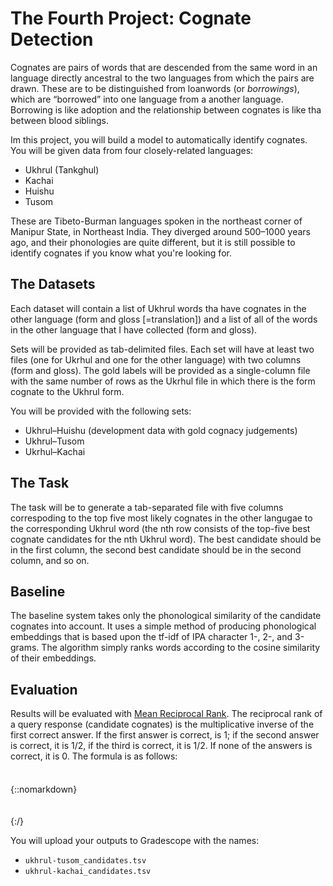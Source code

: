 ---
---

# The Fourth Project: Cognate Detection

Cognates are pairs of words that are descended from the same word in an language directly ancestral to the two languages from which the pairs are drawn. These are to be distinguished from loanwords (or *borrowings*), which are “borrowed” into one language from a another language. Borrowing is like adoption and the relationship between cognates is like tha between blood siblings.

Im this project, you will build a model to automatically identify cognates. You will be given data from four closely-related languages:

- Ukhrul (Tankghul)
- Kachai
- Huishu
- Tusom

These are Tibeto-Burman languages spoken in the northeast corner of Manipur State, in Northeast India. They diverged around 500–1000 years ago, and their phonologies are quite different, but it is still possible to identify cognates if you know what you're looking for.

## The Datasets

Each dataset will contain a list of Ukhrul words tha have cognates in the other language (form and gloss [=translation]) and a list of all of the words in the other language that I have collected (form and gloss).

Sets will be provided as tab-delimited files. Each set will have at least two files (one for Ukrhul and one for the other language) with two columns (form and gloss). The gold labels will be provided as a single-column file with the same number of rows as the Ukrhul file in which there is the form cognate to the Ukhrul form.

You will be provided with the following sets:

- Ukhrul–Huishu (development data with gold cognacy judgements)
- Ukhrul–Tusom
- Ukrhul–Kachai

## The Task

The task will be to generate a tab-separated file with five columns correspoding to the top five most likely cognates in the other langugae to the corresponding Ukhrul word (the nth row consists of the top-five best cognate candidates for the nth Ukhrul word). The best candidate should be in the first column, the second best candidate should be in the second column, and so on.

## Baseline

The baseline system takes only the phonological similarity of the candidate cognates into account. It uses a simple method of producing phonological embeddings that is based upon the tf-idf of IPA character 1-, 2-, and 3-grams. The algorithm simply ranks words according to the cosine similarity of their embeddings.

## Evaluation

Results will be evaluated with [Mean Reciprocal Rank](https://en.wikipedia.org/wiki/Mean_reciprocal_rank). The reciprocal rank of a query response (candidate cognates) is the multiplicative inverse of the first correct answer. If the first answer is correct, is 1; if the second answer is correct, it is 1/2, if the third is correct, it is 1/2. If none of the answers is correct, it is 0. The formula is as follows:

{::nomarkdown}
<svg xmlns:xlink="http://www.w3.org/1999/xlink" width="23.441ex" height="7.676ex" style="vertical-align: -3.005ex; margin-right: -0.204ex;" viewBox="0 -2011.3 10092.7 3304.9" role="img" focusable="false" xmlns="http://www.w3.org/2000/svg" aria-labelledby="MathJax-SVG-1-Title">
<title id="MathJax-SVG-1-Title">{\displaystyle {\text{MRR}}={\frac {1}{|Q|}}\sum _{i=1}^{|Q|}{\frac {1}{{\text{rank}}_{i}}}.\!}</title>
<defs aria-hidden="true">
<path stroke-width="1" id="E1-MJMAIN-4D" d="M132 622Q125 629 121 631T105 634T62 637H29V683H135Q221 683 232 682T249 675Q250 674 354 398L458 124L562 398Q666 674 668 675Q671 681 683 682T781 683H887V637H854Q814 636 803 634T785 622V61Q791 51 802 49T854 46H887V0H876Q855 3 736 3Q605 3 596 0H585V46H618Q660 47 669 49T688 61V347Q688 424 688 461T688 546T688 613L687 632Q454 14 450 7Q446 1 430 1T410 7Q409 9 292 316L176 624V606Q175 588 175 543T175 463T175 356L176 86Q187 50 261 46H278V0H269Q254 3 154 3Q52 3 37 0H29V46H46Q78 48 98 56T122 69T132 86V622Z"></path>
<path stroke-width="1" id="E1-MJMAIN-52" d="M130 622Q123 629 119 631T103 634T60 637H27V683H202H236H300Q376 683 417 677T500 648Q595 600 609 517Q610 512 610 501Q610 468 594 439T556 392T511 361T472 343L456 338Q459 335 467 332Q497 316 516 298T545 254T559 211T568 155T578 94Q588 46 602 31T640 16H645Q660 16 674 32T692 87Q692 98 696 101T712 105T728 103T732 90Q732 59 716 27T672 -16Q656 -22 630 -22Q481 -16 458 90Q456 101 456 163T449 246Q430 304 373 320L363 322L297 323H231V192L232 61Q238 51 249 49T301 46H334V0H323Q302 3 181 3Q59 3 38 0H27V46H60Q102 47 111 49T130 61V622ZM491 499V509Q491 527 490 539T481 570T462 601T424 623T362 636Q360 636 340 636T304 637H283Q238 637 234 628Q231 624 231 492V360H289Q390 360 434 378T489 456Q491 467 491 499Z"></path>
<path stroke-width="1" id="E1-MJMAIN-3D" d="M56 347Q56 360 70 367H707Q722 359 722 347Q722 336 708 328L390 327H72Q56 332 56 347ZM56 153Q56 168 72 173H708Q722 163 722 153Q722 140 707 133H70Q56 140 56 153Z"></path>
<path stroke-width="1" id="E1-MJMAIN-31" d="M213 578L200 573Q186 568 160 563T102 556H83V602H102Q149 604 189 617T245 641T273 663Q275 666 285 666Q294 666 302 660V361L303 61Q310 54 315 52T339 48T401 46H427V0H416Q395 3 257 3Q121 3 100 0H88V46H114Q136 46 152 46T177 47T193 50T201 52T207 57T213 61V578Z"></path>
<path stroke-width="1" id="E1-MJMAIN-7C" d="M139 -249H137Q125 -249 119 -235V251L120 737Q130 750 139 750Q152 750 159 735V-235Q151 -249 141 -249H139Z"></path>
<path stroke-width="1" id="E1-MJMATHI-51" d="M399 -80Q399 -47 400 -30T402 -11V-7L387 -11Q341 -22 303 -22Q208 -22 138 35T51 201Q50 209 50 244Q50 346 98 438T227 601Q351 704 476 704Q514 704 524 703Q621 689 680 617T740 435Q740 255 592 107Q529 47 461 16L444 8V3Q444 2 449 -24T470 -66T516 -82Q551 -82 583 -60T625 -3Q631 11 638 11Q647 11 649 2Q649 -6 639 -34T611 -100T557 -165T481 -194Q399 -194 399 -87V-80ZM636 468Q636 523 621 564T580 625T530 655T477 665Q429 665 379 640Q277 591 215 464T153 216Q153 110 207 59Q231 38 236 38V46Q236 86 269 120T347 155Q372 155 390 144T417 114T429 82T435 55L448 64Q512 108 557 185T619 334T636 468ZM314 18Q362 18 404 39L403 49Q399 104 366 115Q354 117 347 117Q344 117 341 117T337 118Q317 118 296 98T274 52Q274 18 314 18Z"></path>
<path stroke-width="1" id="E1-MJSZ2-2211" d="M60 948Q63 950 665 950H1267L1325 815Q1384 677 1388 669H1348L1341 683Q1320 724 1285 761Q1235 809 1174 838T1033 881T882 898T699 902H574H543H251L259 891Q722 258 724 252Q725 250 724 246Q721 243 460 -56L196 -356Q196 -357 407 -357Q459 -357 548 -357T676 -358Q812 -358 896 -353T1063 -332T1204 -283T1307 -196Q1328 -170 1348 -124H1388Q1388 -125 1381 -145T1356 -210T1325 -294L1267 -449L666 -450Q64 -450 61 -448Q55 -446 55 -439Q55 -437 57 -433L590 177Q590 178 557 222T452 366T322 544L56 909L55 924Q55 945 60 948Z"></path>
<path stroke-width="1" id="E1-MJMATHI-69" d="M184 600Q184 624 203 642T247 661Q265 661 277 649T290 619Q290 596 270 577T226 557Q211 557 198 567T184 600ZM21 287Q21 295 30 318T54 369T98 420T158 442Q197 442 223 419T250 357Q250 340 236 301T196 196T154 83Q149 61 149 51Q149 26 166 26Q175 26 185 29T208 43T235 78T260 137Q263 149 265 151T282 153Q302 153 302 143Q302 135 293 112T268 61T223 11T161 -11Q129 -11 102 10T74 74Q74 91 79 106T122 220Q160 321 166 341T173 380Q173 404 156 404H154Q124 404 99 371T61 287Q60 286 59 284T58 281T56 279T53 278T49 278T41 278H27Q21 284 21 287Z"></path>
<path stroke-width="1" id="E1-MJMAIN-72" d="M36 46H50Q89 46 97 60V68Q97 77 97 91T98 122T98 161T98 203Q98 234 98 269T98 328L97 351Q94 370 83 376T38 385H20V408Q20 431 22 431L32 432Q42 433 60 434T96 436Q112 437 131 438T160 441T171 442H174V373Q213 441 271 441H277Q322 441 343 419T364 373Q364 352 351 337T313 322Q288 322 276 338T263 372Q263 381 265 388T270 400T273 405Q271 407 250 401Q234 393 226 386Q179 341 179 207V154Q179 141 179 127T179 101T180 81T180 66V61Q181 59 183 57T188 54T193 51T200 49T207 48T216 47T225 47T235 46T245 46H276V0H267Q249 3 140 3Q37 3 28 0H20V46H36Z"></path>
<path stroke-width="1" id="E1-MJMAIN-61" d="M137 305T115 305T78 320T63 359Q63 394 97 421T218 448Q291 448 336 416T396 340Q401 326 401 309T402 194V124Q402 76 407 58T428 40Q443 40 448 56T453 109V145H493V106Q492 66 490 59Q481 29 455 12T400 -6T353 12T329 54V58L327 55Q325 52 322 49T314 40T302 29T287 17T269 6T247 -2T221 -8T190 -11Q130 -11 82 20T34 107Q34 128 41 147T68 188T116 225T194 253T304 268H318V290Q318 324 312 340Q290 411 215 411Q197 411 181 410T156 406T148 403Q170 388 170 359Q170 334 154 320ZM126 106Q126 75 150 51T209 26Q247 26 276 49T315 109Q317 116 318 175Q318 233 317 233Q309 233 296 232T251 223T193 203T147 166T126 106Z"></path>
<path stroke-width="1" id="E1-MJMAIN-6E" d="M41 46H55Q94 46 102 60V68Q102 77 102 91T102 122T103 161T103 203Q103 234 103 269T102 328V351Q99 370 88 376T43 385H25V408Q25 431 27 431L37 432Q47 433 65 434T102 436Q119 437 138 438T167 441T178 442H181V402Q181 364 182 364T187 369T199 384T218 402T247 421T285 437Q305 442 336 442Q450 438 463 329Q464 322 464 190V104Q464 66 466 59T477 49Q498 46 526 46H542V0H534L510 1Q487 2 460 2T422 3Q319 3 310 0H302V46H318Q379 46 379 62Q380 64 380 200Q379 335 378 343Q372 371 358 385T334 402T308 404Q263 404 229 370Q202 343 195 315T187 232V168V108Q187 78 188 68T191 55T200 49Q221 46 249 46H265V0H257L234 1Q210 2 183 2T145 3Q42 3 33 0H25V46H41Z"></path>
<path stroke-width="1" id="E1-MJMAIN-6B" d="M36 46H50Q89 46 97 60V68Q97 77 97 91T97 124T98 167T98 217T98 272T98 329Q98 366 98 407T98 482T98 542T97 586T97 603Q94 622 83 628T38 637H20V660Q20 683 22 683L32 684Q42 685 61 686T98 688Q115 689 135 690T165 693T176 694H179V463L180 233L240 287Q300 341 304 347Q310 356 310 364Q310 383 289 385H284V431H293Q308 428 412 428Q475 428 484 431H489V385H476Q407 380 360 341Q286 278 286 274Q286 273 349 181T420 79Q434 60 451 53T500 46H511V0H505Q496 3 418 3Q322 3 307 0H299V46H306Q330 48 330 65Q330 72 326 79Q323 84 276 153T228 222L176 176V120V84Q176 65 178 59T189 49Q210 46 238 46H254V0H246Q231 3 137 3T28 0H20V46H36Z"></path>
<path stroke-width="1" id="E1-MJMAIN-2E" d="M78 60Q78 84 95 102T138 120Q162 120 180 104T199 61Q199 36 182 18T139 0T96 17T78 60Z"></path>
</defs>
<g stroke="currentColor" fill="currentColor" stroke-width="0" transform="matrix(1 0 0 -1 0 0)" aria-hidden="true">
 <use xlink:href="#E1-MJMAIN-4D"></use>
 <use xlink:href="#E1-MJMAIN-52" x="917" y="0"></use>
 <use xlink:href="#E1-MJMAIN-52" x="1654" y="0"></use>
 <use xlink:href="#E1-MJMAIN-3D" x="2668" y="0"></use>
<g transform="translate(3724,0)">
<g transform="translate(120,0)">
<rect stroke="none" width="1468" height="60" x="0" y="220"></rect>
 <use xlink:href="#E1-MJMAIN-31" x="484" y="676"></use>
<g transform="translate(60,-771)">
 <use xlink:href="#E1-MJMAIN-7C" x="0" y="0"></use>
 <use xlink:href="#E1-MJMATHI-51" x="278" y="0"></use>
 <use xlink:href="#E1-MJMAIN-7C" x="1070" y="0"></use>
</g>
</g>
</g>
<g transform="translate(5599,0)">
 <use xlink:href="#E1-MJSZ2-2211" x="0" y="0"></use>
<g transform="translate(147,-1090)">
 <use transform="scale(0.707)" xlink:href="#E1-MJMATHI-69" x="0" y="0"></use>
 <use transform="scale(0.707)" xlink:href="#E1-MJMAIN-3D" x="345" y="0"></use>
 <use transform="scale(0.707)" xlink:href="#E1-MJMAIN-31" x="1124" y="0"></use>
</g>
<g transform="translate(245,1238)">
 <use transform="scale(0.707)" xlink:href="#E1-MJMAIN-7C" x="0" y="0"></use>
 <use transform="scale(0.707)" xlink:href="#E1-MJMATHI-51" x="278" y="0"></use>
 <use transform="scale(0.707)" xlink:href="#E1-MJMAIN-7C" x="1070" y="0"></use>
</g>
</g>
<g transform="translate(7210,0)">
<g transform="translate(120,0)">
<rect stroke="none" width="2442" height="60" x="0" y="220"></rect>
 <use xlink:href="#E1-MJMAIN-31" x="970" y="676"></use>
<g transform="translate(60,-716)">
 <use xlink:href="#E1-MJMAIN-72"></use>
 <use xlink:href="#E1-MJMAIN-61" x="392" y="0"></use>
 <use xlink:href="#E1-MJMAIN-6E" x="893" y="0"></use>
 <use xlink:href="#E1-MJMAIN-6B" x="1449" y="0"></use>
 <use transform="scale(0.707)" xlink:href="#E1-MJMATHI-69" x="2797" y="-213"></use>
</g>
</g>
</g>
 <use xlink:href="#E1-MJMAIN-2E" x="9893" y="0"></use>
</g>
</svg>
{:/}

You will upload your outputs to Gradescope with the names:

- `ukhrul-tusom_candidates.tsv`
- `ukhrul-kachai_candidates.tsv`